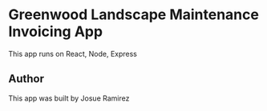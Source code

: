 # Greenwood Landscape Maintenance Invoicing App

This app runs on React, Node, Express 

## Author

This app was built by Josue Ramirez